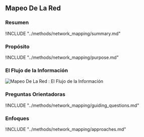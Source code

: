## Mapeo De La Red

### Resumen

!INCLUDE "../methods/network_mapping/summary.md"

### Propósito

!INCLUDE "../methods/network_mapping/purpose.md"

### El Flujo de la Información

![Mapeo De La Red : El Flujo de la Información](images/info_flows/network_mapping.svg)

### Preguntas Orientadoras

!INCLUDE "../methods/network_mapping/guiding_questions.md"

### Enfoques

!INCLUDE "../methods/network_mapping/approaches.md"
